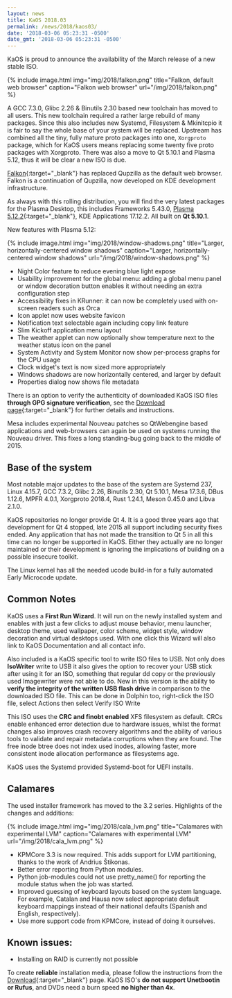 ```yaml
---
layout: news
title: KaOS 2018.03
permalink: /news/2018/kaos03/
date: '2018-03-06 05:23:31 -0500'
date_gmt: '2018-03-06 05:23:31 -0500'
---
```

KaOS is proud to announce the availability of the March release of a new stable ISO.

{% include image.html
            img="img/2018/falkon.png"
            title="Falkon, default web browser"
            caption="Falkon web browser"
            url="/img/2018/falkon.png" %}

A GCC 7.3.0, Glibc 2.26 & Binutils 2.30 based new toolchain has moved to all users. This new toolchain required a rather large rebuild of many packages. Since this also includes new Systemd, Filesystem & Mkinitcpio it is fair to say the whole base of your system will be replaced. Upstream has combined all the tiny, fully mature proto packages into one, `Xorgproto` package, which for KaOS users means replacing some twenty five proto packages with Xorgproto. There was also a move to Qt 5.10.1 and Plasma 5.12, thus it will be clear a new ISO is due.

[Falkon](http://davidrosca.blogspot.nl/2018/02/falkon-300-released.html){:target="_blank"} has replaced Qupzilla as the default web browser. Falkon is a continuation of Qupzilla, now developed on KDE development infrastructure.

As always with this rolling distribution, you will find the very latest packages for the Plasma Desktop, this includes Frameworks 5.43.0, [Plasma 5.12.2](https://www.kde.org/announcements/plasma-5.12.2.php){:target="_blank"}, KDE Applications 17.12.2. All built on **Qt 5.10.1**.

New features with Plasma 5.12:

{% include image.html
            img="img/2018/window-shadows.png"
            title="Larger, horizontally-centered window shadows"
            caption="Larger, horizontally-centered window shadows"
            url="/img/2018/window-shadows.png" %}

* Night Color feature to reduce evening blue light expose
* Usability improvement for the global menu: adding a global menu panel or window decoration button enables it without needing an extra configuration step
* Accessibility fixes in KRunner: it can now be completely used with on-screen readers such as Orca
* Icon applet now uses website favicon
* Notification text selectable again including copy link feature
* Slim Kickoff application menu layout
* The weather applet can now optionally show temperature next to the weather status icon on the panel
* System Activity and System Monitor now show per-process graphs for the CPU usage
* Clock widget's text is now sized more appropriately
* Windows shadows are now horizontally centered, and larger by default
* Properties dialog now shows file metadata

There is an option to verify the authenticity of downloaded KaOS ISO files **through GPG signature verification**, see the [Download page](https://kaosx.us/pages/download/#authenticity-check){:target="_blank"} for further details and instructions.

Mesa includes experimental Nouveau patches so QtWebengine based applications and web-browsers can again be used on systems running the Nouveau driver. This fixes a long standing-bug going back to the middle of 2015.

## Base of the system
Most notable major updates to the base of the system are Systemd 237, Linux 4.15.7, GCC 7.3.2, Glibc 2.26, Binutils 2.30, Qt 5.10.1, Mesa 17.3.6, DBus 1.12.6, MPFR 4.0.1, Xorgproto 2018.4, Rust 1.24.1, Meson 0.45.0 and Libva 2.1.0.

KaOS repositories no longer provide Qt 4. It is a good three years ago that development for Qt 4 stopped, late 2015 all support including security fixes ended. Any application that has not made the transition to Qt 5 in all this time can no longer be supported in KaOS. Either they actually are no longer maintained or their development is ignoring the implications of building on a possible insecure toolkit.

The Linux kernel has all the needed ucode build-in for a fully automated Early Microcode update. 

## Common Notes
KaOS uses a **First Run Wizard**. It will run on the newly installed system and enables with just a few clicks to adjust mouse behavior, menu launcher, desktop theme, used wallpaper, color scheme, widget style, window decoration and virtual desktops used. With one click this Wizard will also link to KaOS Documentation and all contact info.

Also included is a KaOS specific tool to write ISO files to USB. Not only does **IsoWriter** write to USB it also gives the option to recover your USB stick after using it for an ISO, something that regular dd copy or the previously used Imagewriter were not able to do.  New in this version is the ability to **verify the integrity of the written USB flash drive** in comparison to the downloaded ISO file.  This can be done in Dolphin too, right-click the ISO file, select Actions then select Verify ISO Write 

This ISO uses the **CRC and finobt enabled** XFS filesystem as default. CRCs enable enhanced error detection due to hardware issues, whilst the format changes also improves crash recovery algorithms and the ability of various tools to validate and repair metadata corruptions when they are found. The free inode btree does not index used inodes, allowing faster, more consistent inode allocation performance as filesystems age.

KaOS uses the Systemd provided Systemd-boot for UEFI installs.

## Calamares
The used installer framework has moved to the 3.2 series. Highlights of the changes and additions:

{% include image.html
            img="img/2018/cala_lvm.png"
            title="Calamares with experimental LVM"
            caption="Calamares with experimental LVM"
            url="/img/2018/cala_lvm.png" %}

* KPMCore 3.3 is now required. This adds support for LVM partitioning, thanks to the work of Andrius Štikonas.
* Better error reporting from Python modules.
* Python job-modules could not use pretty_name() for reporting the module status when the job was started.
* Improved guessing of keyboard layouts based on the system language. For example, Catalan and Hausa now select appropriate default keyboard mappings instead of their national defaults (Spanish and English, respectively).
* Use more support code from KPMCore, instead of doing it ourselves.

## Known issues:
* Installing on RAID is currently not possible

To create **reliable** installation media, please follow the instructions from the [Download](http://kaosx.us/download/){:target="_blank"} page. KaOS ISO's **do not support Unetbootin or Rufus**, and DVDs need a burn speed **no higher than 4x**.
